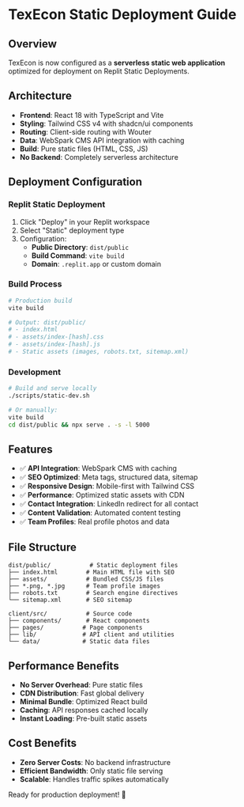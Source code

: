 # TexEcon Static Deployment Guide

## Overview
TexEcon is now configured as a **serverless static web application** optimized for deployment on Replit Static Deployments.

## Architecture
- **Frontend**: React 18 with TypeScript and Vite
- **Styling**: Tailwind CSS v4 with shadcn/ui components
- **Routing**: Client-side routing with Wouter
- **Data**: WebSpark CMS API integration with caching
- **Build**: Pure static files (HTML, CSS, JS)
- **No Backend**: Completely serverless architecture

## Deployment Configuration

### Replit Static Deployment
1. Click "Deploy" in your Replit workspace
2. Select "Static" deployment type
3. Configuration:
   - **Public Directory**: `dist/public`
   - **Build Command**: `vite build`
   - **Domain**: `.replit.app` or custom domain

### Build Process
```bash
# Production build
vite build

# Output: dist/public/
# - index.html
# - assets/index-[hash].css
# - assets/index-[hash].js
# - Static assets (images, robots.txt, sitemap.xml)
```

### Development
```bash
# Build and serve locally
./scripts/static-dev.sh

# Or manually:
vite build
cd dist/public && npx serve . -s -l 5000
```

## Features
- ✅ **API Integration**: WebSpark CMS with caching
- ✅ **SEO Optimized**: Meta tags, structured data, sitemap
- ✅ **Responsive Design**: Mobile-first with Tailwind CSS
- ✅ **Performance**: Optimized static assets with CDN
- ✅ **Contact Integration**: LinkedIn redirect for all contact
- ✅ **Content Validation**: Automated content testing
- ✅ **Team Profiles**: Real profile photos and data

## File Structure
```
dist/public/           # Static deployment files
├── index.html        # Main HTML file with SEO
├── assets/           # Bundled CSS/JS files
├── *.png, *.jpg      # Team profile images
├── robots.txt        # Search engine directives
└── sitemap.xml       # SEO sitemap

client/src/           # Source code
├── components/       # React components
├── pages/           # Page components  
├── lib/             # API client and utilities
└── data/            # Static data files
```

## Performance Benefits
- **No Server Overhead**: Pure static files
- **CDN Distribution**: Fast global delivery
- **Minimal Bundle**: Optimized React build
- **Caching**: API responses cached locally
- **Instant Loading**: Pre-built static assets

## Cost Benefits
- **Zero Server Costs**: No backend infrastructure
- **Efficient Bandwidth**: Only static file serving
- **Scalable**: Handles traffic spikes automatically

Ready for production deployment! 🚀